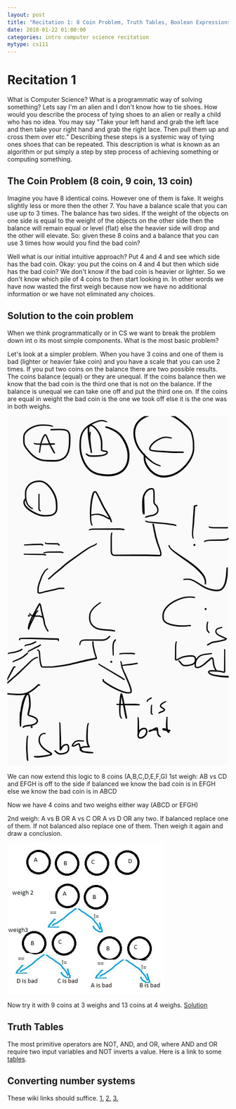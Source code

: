 ```yaml
---
layout: post
title: "Recitation 1: 8 Coin Problem, Truth Tables, Boolean Expressions"
date: 2018-01-22 01:00:00
categories: intro computer science recitation
mytype: cs111
---
```


# Recitation 1
What is Computer Science? What is a programmatic way of solving something? Lets say I'm an alien and I don't know how to tie shoes. How would you describe the process of tying shoes to an alien or really a child who has no idea. You may say "Take your left hand and grab the left lace and then take your right hand and grab the right lace. Then pull them up and cross them over etc." Describing these steps is a systemic way of tying ones shoes that can be repeated. This description is what is known as an algorithm or put simply a step by step process of achieving something or computing something.

## The Coin Problem (8 coin, 9 coin, 13 coin)
Imagine you have 8 identical coins. However one of them is fake. It weighs slightly less or more then the other 7. You have a balance scale that you can use up to 3 times. The balance has two sides. If the weight of the objects on one side is equal to the weight of the objects on the other side then the balance will remain equal or level (flat) else the heavier side will drop and the other will elevate. So: given these 8 coins and a balance that you can use 3 times how would you find the bad coin?

Well what is our initial intuitive approach? Put 4 and 4 and see which side has the bad coin. Okay: you put the coins on 4 and 4 but then which side has the bad coin? We don't know if the bad coin is heavier or lighter. So we don't know which pile of 4 coins to then start looking in. In other words we have now wasted the first weigh because now we have no additional information or we have not eliminated any choices.

## Solution to the coin problem

When we think programmatically or in CS we want to break the problem down int o its most simple components. What is the most basic problem? 

Let's look at a simpler problem. When you have 3 coins and one of them is bad (lighter or heavier fake coin) and you have a scale that you can use 2 times. If you put two coins on the balance there are two possible results. The coins balance (equal) or they are unequal. If the coins balance then we know that the bad coin is the third one that is not on the balance. If the balance is unequal we can take one off and put the third one on. If the coins are equal in weight the bad coin is the one we took off else it is the one was in both weighs.

![8 coins](images/coinproblem.jpg "Coin problem")

We can now extend this logic to 8 coins (A,B,C,D,E,F,G)
1st weigh:	AB vs CD  and EFGH is off to the side
if balanced we know the bad coin is in EFGH
else we know the bad coin is in ABCD

Now we have 4 coins and two weighs either way (ABCD or EFGH)

2nd weigh: A vs B OR A vs C OR A vs D OR any two.
If balanced replace one of them.
If not balanced also replace one of them.
Then weigh it again and draw a conclusion. 

![down to 4 coins](images/coinproblem2.JPG "Coin problem")

Now try it with 9 coins at 3 weighs and 13 coins at 4 weighs.
[Solution](https://en.wikipedia.org/wiki/Balance_puzzle)

## Truth Tables

The most primitive operators are NOT, AND, and OR, where AND and OR require two input variables and NOT inverts a value. Here is a link to some [tables](https://medium.com/i-math/intro-to-truth-tables-boolean-algebra-73b331dd9b94).

## Converting number systems

These wiki links should suffice.
[1.](https://www.wikihow.com/Convert-from-Decimal-to-Binary)
[2.](https://www.electronics-tutorials.ws/binary/bin_2.html)
[3.](https://www.wikihow.com/Convert-from-Binary-to-Decimal)